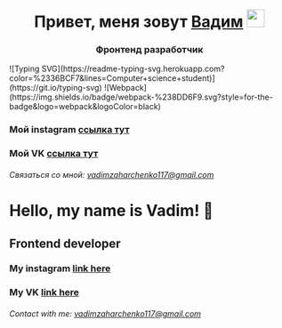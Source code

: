 <h1 align="center">Привет, меня зовут <a href="https://instagram/vadim__zakharchenko" target="_blank">Вадим</a> 
<img src="https://github.com/blackcater/blackcater/raw/main/images/Hi.gif" height="32"/></h1>
<h3 align="center">Фронтенд разработчик</h3>
![Typing SVG](https://readme-typing-svg.herokuapp.com?color=%2336BCF7&lines=Computer+science+student)](https://git.io/typing-svg)
![Webpack](https://img.shields.io/badge/webpack-%238DD6F9.svg?style=for-the-badge&logo=webpack&logoColor=black)

### Мой instagram [ссылка тут](https://instagram/vadim__zakharchenko)
### Мой VK [ссылка тут](https://vk.com/id226763322)

###### Связаться со мной: vadimzaharchenko117@gmail.com



# Hello, my name is Vadim! 👋
## Frontend developer
### My instagram [link here](https://instagram/vadim__zakharchenko)
### My VK [link here](https://vk.com/id226763322)

###### Contact with me: vadimzaharchenko117@gmail.com
